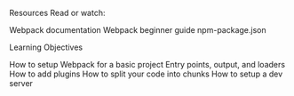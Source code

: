 Resources
Read or watch:

Webpack documentation
Webpack beginner guide
npm-package.json

Learning Objectives

How to setup Webpack for a basic project
Entry points, output, and loaders
How to add plugins
How to split your code into chunks
How to setup a dev server
